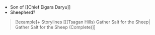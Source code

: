 - Son of [[Chief Eigara Daryu]]
- Sheepherd?
> [!example]+ Storylines
> [[(Tsagan Hills) Gather Salt for the Sheep| Gather Salt for the Sheep (Complete)]]
